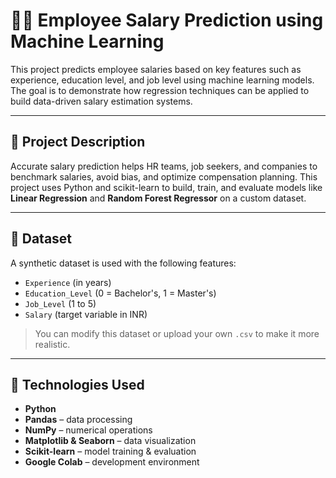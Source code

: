 # 🧑‍💼 Employee Salary Prediction using Machine Learning

This project predicts employee salaries based on key features such as experience, education level, and job level using machine learning models. The goal is to demonstrate how regression techniques can be applied to build data-driven salary estimation systems.

---

## 📌 Project Description

Accurate salary prediction helps HR teams, job seekers, and companies to benchmark salaries, avoid bias, and optimize compensation planning. This project uses Python and scikit-learn to build, train, and evaluate models like **Linear Regression** and **Random Forest Regressor** on a custom dataset.

---

## 📁 Dataset

A synthetic dataset is used with the following features:

- `Experience` (in years)
- `Education_Level` (0 = Bachelor's, 1 = Master's)
- `Job_Level` (1 to 5)
- `Salary` (target variable in INR)

> You can modify this dataset or upload your own `.csv` to make it more realistic.

---

## 🧰 Technologies Used

- **Python**
- **Pandas** – data processing
- **NumPy** – numerical operations
- **Matplotlib & Seaborn** – data visualization
- **Scikit-learn** – model training & evaluation
- **Google Colab** – development environment


